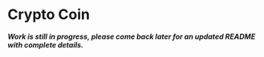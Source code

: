 # Crypto Coin
***Work is still in progress, please come back later for an updated README with complete details.***

